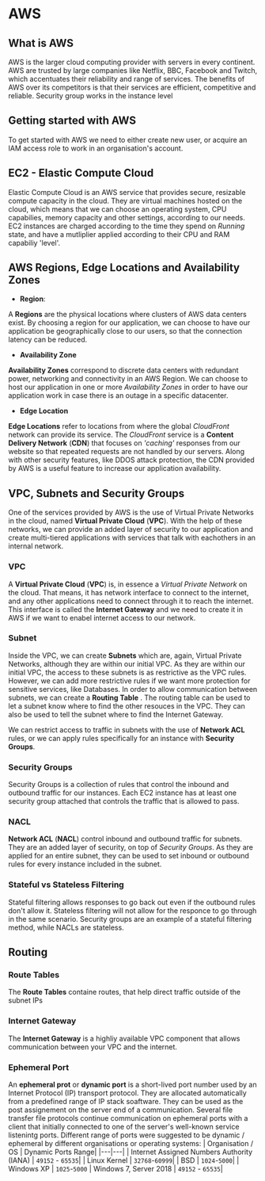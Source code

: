 
# AWS

## What is AWS
AWS is the larger cloud computing provider with servers in every continent. AWS are trusted by large companies like Netflix, BBC, Facebook and Twitch, which accentuates their reliability and range of services.
The benefits of AWS over its competitors is that their services are efficient, competitive and reliable. 
Security group works in the instance level


## Getting started with AWS
To get started with AWS we need to either create new user, or acquire an IAM access role to work in an organisation's account.

## EC2 - Elastic Compute Cloud
Elastic Compute Cloud is an AWS service that provides secure, resizable compute capacity in the cloud. They are virtual machines hosted on the cloud, which means that we can choose an operating system, CPU capabilies, memory capacity and other settings, according to our needs.
EC2 instances are charged according to the time they spend on *Running* state, and have a mutliplier applied according to their CPU and RAM capabiliy 'level'. 

## AWS Regions, Edge Locations and Availability Zones
- **Region**: 

A **Regions** are the physical locations where clusters of AWS data centers exist. 
By choosing a region for our application, we can choose to have our application be geographically close to our users, so that the connection latency can be reduced.

- **Availability Zone**

**Availability Zones** correspond to discrete data centers with redundant power, networking and connectivity in an AWS Region. We can choose to host our application in one or more *Availability Zones* in order to have our application work in case there is an outage in a specific datacenter.

- **Edge Location**

**Edge Locations** refer to locations from where the global *CloudFront* network can provide its service. The *CloudFront* service is a **Content Delivery Network** (**CDN**) that focuses on *'caching'* responses from our website so that repeated requests are not handled by our servers.
Along with other security features, like DDOS attack protection, the CDN provided by AWS is a useful feature to increase our application availability.

## VPC, Subnets and Security Groups
One of the services provided by AWS is the use of Virtual Private Networks in the cloud, named **Virtual Private Cloud** (**VPC**).
With the help of these networks, we can provide an added layer of security to our application and create multi-tiered applications with services that talk with eachothers in an internal network.

### VPC
A **Virtual Private Cloud** (**VPC**) is, in essence a *Virtual Private Network* on the cloud. That means, it has network interface to connect to the internet, and any other applications need to connect through it to reach the internet. 
This interface is called the **Internet Gateway** and we need to create it in AWS if we want to enabel internet access to our network.

### Subnet
Inside the VPC, we can create **Subnets** which are, again, Virtual Private Networks, although they are within our initial VPC.
As they are within our initial VPC, the access to these subnets is as restrictive as the VPC rules. However, we can add more restrictive rules if we want more protection for sensitive services, like Databases. 
In order to allow communication between subnets, we can create a **Routing Table** . The routing table can be used to let a subnet know where to find the other resouces in the VPC. They can also be used to tell the  subnet where to find the Internet Gateway.

We can restrict access to traffic in subnets with the use of **Network ACL** rules, or we can apply rules specifically for an instance with **Security Groups**.

### Security Groups
Security Groups is a collection of rules that control the inbound and outbound traffic for our instances. Each EC2 instance has at least one security group attached that controls the traffic that is allowed to pass. 

### NACL
**Network ACL** (**NACL**) control inbound and outbound traffic for subnets. They are an added layer of security, on top of *Security Groups*. As they are applied for an entire subnet, they can be used to set inbound or outbound rules for every instance included in the subnet.

### Stateful vs Stateless Filtering
Stateful filtering allows responses to go back out even if the outbound rules don't allow it. Stateless filtering will not allow for the responce to go through in the same scenario.
Security groups are an example of a stateful filtering method, while NACLs are stateless.

## Routing

### Route Tables
The **Route Tables** containe routes, that help direct traffic outside of the subnet IPs

### Internet Gateway
The **Internet Gateway** is a highliy available VPC component that allows communication between your VPC and the internet.

### Ephemeral Port
An **ephemeral prot** or **dynamic port** is a short-lived port number used by an Internet Protocol (IP) transport protocol. They are allocated automatically from a predefined range of IP stack soaftware.
They can be used as the post assignement on the server end of a communication. Several file transfer file protocols continue communication on ephemeral ports with a client that initially connected to one of the server's well-known service listenintg ports.
Different range of ports were suggested to be dynamic / ephemeral by different organisations or operating systems:
| Organisation / OS | Dynamic Ports Range|
|---|---|
| Internet Assigned Numbers Authority (IANA) | `49152` - `65535`|
| Linux Kernel | `32768`-`60999`|
| BSD | `1024`-`5000`|
| Windows XP | `1025`-`5000`
| Windows 7, Server 2018 |  `49152` - `65535`|



